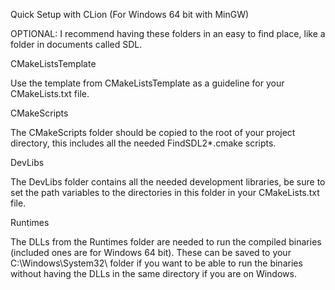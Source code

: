 Quick Setup with CLion (For Windows 64 bit with MinGW)

OPTIONAL: I recommend having these folders in an easy to find place, like a folder in documents called SDL.



CMakeListsTemplate

Use the template from CMakeListsTemplate as a guideline for your CMakeLists.txt file.

CMakeScripts

The CMakeScripts folder should be copied to the root of your project directory, this includes all the needed FindSDL2*.cmake scripts.

DevLibs

The DevLibs folder contains all the needed development libraries, be sure to set the path variables to the directories in this folder in your CMakeLists.txt file.

Runtimes

The DLLs from the Runtimes folder are needed to run the compiled binaries (included ones are for Windows 64 bit).
These can be saved to your C:\Windows\System32\ folder if you want to be able to run the binaries without having the DLLs in the same directory if you are on Windows.

